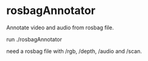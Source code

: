 # rosbagAnnotator

Annotate video and audio from rosbag file.

run ./rosbagAnnotator

need a rosbag file with /rgb, /depth, /audio and /scan. 
